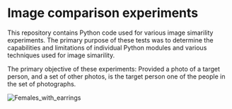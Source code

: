 # Image comparison experiments

This repository contains Python code used for various image simarility experiments. The primary purpose of these tests was to determine the capabilities and limitations of individual Python modules and various techniques used for image simarility. 

The primary objective of these experiments: Provided a photo of a target person, and a set of other photos, is the target person one of the people in the set of photographs. 




![Females_with_earrings](https://github.com/johnbumgarner/image_simarility_experiments/blob/master/females_with_earrings_test_images.jpg)






